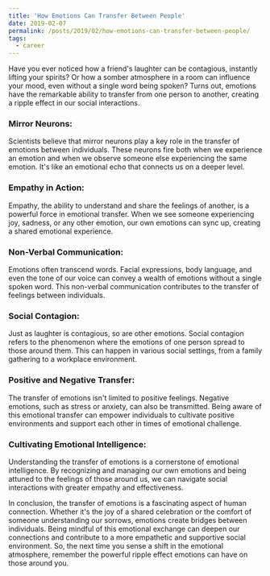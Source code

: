 ```yaml
---
title: 'How Emotions Can Transfer Between People'
date: 2019-02-07
permalink: /posts/2019/02/how-emotions-can-transfer-between-people/
tags:
  - career
---
```


Have you ever noticed how a friend's laughter can be contagious, instantly lifting your spirits? Or how a somber atmosphere in a room can influence your mood, even without a single word being spoken? Turns out, emotions have the remarkable ability to transfer from one person to another, creating a ripple effect in our social interactions.

### Mirror Neurons:
Scientists believe that mirror neurons play a key role in the transfer of emotions between individuals. These neurons fire both when we experience an emotion and when we observe someone else experiencing the same emotion. It's like an emotional echo that connects us on a deeper level.

### Empathy in Action:
Empathy, the ability to understand and share the feelings of another, is a powerful force in emotional transfer. When we see someone experiencing joy, sadness, or any other emotion, our own emotions can sync up, creating a shared emotional experience.

### Non-Verbal Communication:
Emotions often transcend words. Facial expressions, body language, and even the tone of our voice can convey a wealth of emotions without a single spoken word. This non-verbal communication contributes to the transfer of feelings between individuals.

### Social Contagion:
Just as laughter is contagious, so are other emotions. Social contagion refers to the phenomenon where the emotions of one person spread to those around them. This can happen in various social settings, from a family gathering to a workplace environment.

### Positive and Negative Transfer:
The transfer of emotions isn't limited to positive feelings. Negative emotions, such as stress or anxiety, can also be transmitted. Being aware of this emotional transfer can empower individuals to cultivate positive environments and support each other in times of emotional challenge.

### Cultivating Emotional Intelligence:
Understanding the transfer of emotions is a cornerstone of emotional intelligence. By recognizing and managing our own emotions and being attuned to the feelings of those around us, we can navigate social interactions with greater empathy and effectiveness.

In conclusion, the transfer of emotions is a fascinating aspect of human connection. Whether it's the joy of a shared celebration or the comfort of someone understanding our sorrows, emotions create bridges between individuals. Being mindful of this emotional exchange can deepen our connections and contribute to a more empathetic and supportive social environment. So, the next time you sense a shift in the emotional atmosphere, remember the powerful ripple effect emotions can have on those around you.
